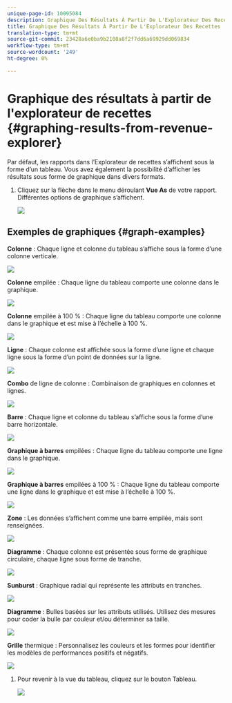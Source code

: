 ```yaml
---
unique-page-id: 10095084
description: Graphique Des Résultats À Partir De L'Explorateur Des Recettes - Documents Marqueur - Documentation Du Produit
title: Graphique Des Résultats À Partir De L'Explorateur Des Recettes
translation-type: tm+mt
source-git-commit: 23428a6e0ba9b2108a8f2f7dd6a69929dd069834
workflow-type: tm+mt
source-wordcount: '249'
ht-degree: 0%

---
```



# Graphique des résultats à partir de l&#39;explorateur de recettes {#graphing-results-from-revenue-explorer}

Par défaut, les rapports dans l’Explorateur de recettes s’affichent sous la forme d’un tableau. Vous avez également la possibilité d’afficher les résultats sous forme de graphique dans divers formats.

1. Cliquez sur la flèche dans le menu déroulant **Vue As** de votre rapport. Différentes options de graphique s’affichent.

   ![](assets/one-1.png)

## Exemples de graphiques {#graph-examples}

**Colonne** : Chaque ligne et colonne du tableau s’affiche sous la forme d’une colonne verticale.

![](assets/column.png)

**Colonne** empilée : Chaque ligne du tableau comporte une colonne dans le graphique.

![](assets/stacked-column.png)

**Colonne** empilée à 100 % : Chaque ligne du tableau comporte une colonne dans le graphique et est mise à l’échelle à 100 %.

![](assets/100-stacked-column.png)

**Ligne** : Chaque colonne est affichée sous la forme d’une ligne et chaque ligne sous la forme d’un point de données sur la ligne.

![](assets/line.png)

**Combo** de ligne de colonne : Combinaison de graphiques en colonnes et lignes.

![](assets/column-line-combo.png)

**Barre** : Chaque ligne et colonne du tableau s’affiche sous la forme d’une barre horizontale.

![](assets/bar.png)

**Graphique à barres** empilées : Chaque ligne du tableau comporte une ligne dans le graphique.

![](assets/stacked-bar.png)

**Graphique à barres** empilées à 100 % : Chaque ligne du tableau comporte une ligne dans le graphique et est mise à l’échelle à 100 %.

![](assets/100-stacked-bar.png)

**Zone** : Les données s’affichent comme une barre empilée, mais sont renseignées.

![](assets/area.png)

**Diagramme** : Chaque colonne est présentée sous forme de graphique circulaire, chaque ligne sous forme de tranche.

![](assets/pie.png)

**Sunburst** : Graphique radial qui représente les attributs en tranches.

![](assets/sunburst.png)

**Diagramme** : Bulles basées sur les attributs utilisés. Utilisez des mesures pour coder la bulle par couleur et/ou déterminer sa taille.

![](assets/scatter.png)

**Grille** thermique : Personnalisez les couleurs et les formes pour identifier les modèles de performances positifs et négatifs.

![](assets/heat-grid.png)

1. Pour revenir à la vue du tableau, cliquez sur le bouton Tableau.

   ![](assets/two-1.png)

